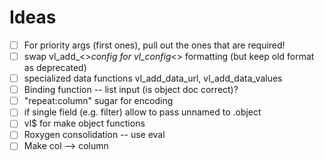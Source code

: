 # Ideas 

- [ ] For priority args (first ones), pull out the ones that are required!
- [ ] swap vl_add_<>_config for vl_config_<> formatting (but keep old format as deprecated)
- [ ] specialized data functions vl_add_data_url, vl_add_data_values
- [ ] Binding function -- list input (is object doc correct)?
- [ ] "repeat:column" sugar for encoding
- [ ] if single field (e.g. filter) allow to pass unnamed to .object
- [ ] vl$ for make object functions
- [ ] Roxygen consolidation -- use eval
- [ ] Make col --> column 